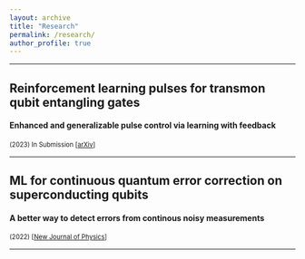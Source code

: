 ```yaml
---
layout: archive
title: "Research"
permalink: /research/
author_profile: true
---
```


---
## Reinforcement learning pulses for transmon qubit entangling gates 
#### Enhanced and generalizable pulse control via learning with feedback

<span style="font-size:0.8em;">(2023) In Submission [[arXiv](https://arxiv.org/abs/2311.03684)]</span>






---
## ML for continuous quantum error correction on superconducting qubits
#### A better way to detect errors from continous noisy measurements

<span style="font-size:0.8em;">(2022) [[New Journal of Physics](https://doi.org/10.1088/1367-2630/ac66f9)]</span>

---
<!-- {% if site.author.googlescholar %}
  <div class="wordwrap">You can also find my articles on <a href="{{site.author.googlescholar}}">my Google Scholar profile</a>.</div>
{% endif %} -->

<!-- {% include base_path %}

{% for post in site.publications reversed %}
  {% include archive-single.html %}
{% endfor %} -->
